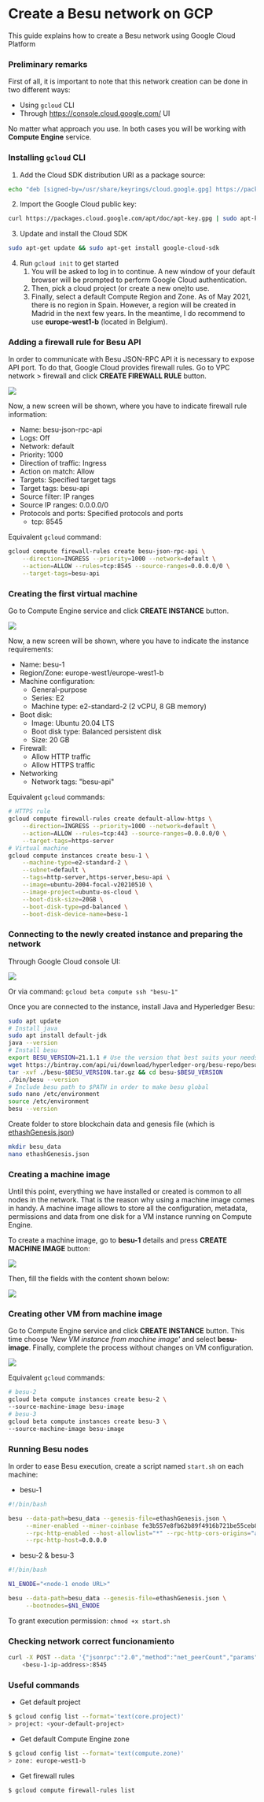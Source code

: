 # Create a Besu network on GCP
This guide explains how to create a Besu network using Google Cloud Platform

### Preliminary remarks
First of all, it is important to note that this network creation can be done in two different ways:
- Using `gcloud` CLI
- Through https://console.cloud.google.com/ UI

No matter what approach you use. In both cases you will be working with **Compute Engine** service.

### Installing `gcloud` CLI
1. Add the Cloud SDK distribution URI as a package source:
```bash
echo "deb [signed-by=/usr/share/keyrings/cloud.google.gpg] https://packages.cloud.google.com/apt cloud-sdk main" | sudo tee -a /etc/apt/sources.list.d/google-cloud-sdk.list
```

2. Import the Google Cloud public key:
```bash
curl https://packages.cloud.google.com/apt/doc/apt-key.gpg | sudo apt-key --keyring /usr/share/keyrings/cloud.google.gpg add -
```

3. Update and install the Cloud SDK
```bash
sudo apt-get update && sudo apt-get install google-cloud-sdk
```

4. Run `gcloud init` to get started  
    1. You will be asked to log in to continue. A new window of your default browser will be prompted to perform Google Cloud authentication.
    2. Then, pick a cloud project (or create a new one)to use.
    3. Finally, select a default Compute Region and Zone. As of May 2021, there is no region in Spain. However, a region will be created in Madrid in the next few years. In the meantime, I do recommend to use **europe-west1-b** (located in Belgium).

### Adding a firewall rule for Besu API
In order to communicate with Besu JSON-RPC API it is necessary to expose API port. To do that, Google Cloud provides firewall rules.
Go to VPC network > firewall and click **CREATE FIREWALL RULE** button.

![](./resources/GCP_00.png)

Now, a new screen will be shown, where you have to indicate firewall rule information:
- Name: besu-json-rpc-api
- Logs: Off
- Network: default
- Priority: 1000
- Direction of traffic: Ingress
- Action on match: Allow
- Targets: Specified target tags
- Target tags: besu-api
- Source filter: IP ranges
- Source IP ranges: 0.0.0.0/0
- Protocols and ports: Specified protocols and ports
    - tcp: 8545

Equivalent `gcloud` command:
```bash
gcloud compute firewall-rules create besu-json-rpc-api \
    --direction=INGRESS --priority=1000 --network=default \
    --action=ALLOW --rules=tcp:8545 --source-ranges=0.0.0.0/0 \
    --target-tags=besu-api
```

### Creating the first virtual machine
Go to Compute Engine service and click **CREATE INSTANCE** button.

![](./resources/GCP_01.png)

Now, a new screen will be shown, where you have to indicate the instance requirements:
- Name: besu-1
- Region/Zone: europe-west1/europe-west1-b
- Machine configuration:
    - General-purpose
    - Series: E2
    - Machine type: e2-standard-2 (2 vCPU, 8 GB memory)
- Boot disk:
    - Image: Ubuntu 20.04 LTS
    - Boot disk type: Balanced persistent disk
    - Size: 20 GB
- Firewall:
    - Allow HTTP traffic
    - Allow HTTPS traffic
- Networking
    - Network tags: "besu-api"

Equivalent `gcloud` commands:
```bash
# HTTPS rule
gcloud compute firewall-rules create default-allow-https \
    --direction=INGRESS --priority=1000 --network=default \
    --action=ALLOW --rules=tcp:443 --source-ranges=0.0.0.0/0 \
    --target-tags=https-server
# Virtual machine
gcloud compute instances create besu-1 \
    --machine-type=e2-standard-2 \
    --subnet=default \
    --tags=http-server,https-server,besu-api \
    --image=ubuntu-2004-focal-v20210510 \
    --image-project=ubuntu-os-cloud \
    --boot-disk-size=20GB \
    --boot-disk-type=pd-balanced \
    --boot-disk-device-name=besu-1
```

### Connecting to the newly created instance and preparing the network
Through Google Cloud console UI:

![](./resources/GCP_02.png)

Or via command: `gcloud beta compute ssh "besu-1"`

Once you are connected to the instance, install Java and Hyperledger Besu:
```bash
sudo apt update
# Install java
sudo apt install default-jdk
java --version
# Install besu
export BESU_VERSION=21.1.1 # Use the version that best suits your needs
wget https://bintray.com/api/ui/download/hyperledger-org/besu-repo/besu-$BESU_VERSION.tar.gz
tar -xvf ./besu-$BESU_VERSION.tar.gz && cd besu-$BESU_VERSION
./bin/besu --version
# Include besu path to $PATH in order to make besu global
sudo nano /etc/environment
source /etc/environment
besu --version
```

Create folder to store blockchain data and genesis file (which is [ethashGenesis.json](./consensus_protocols/genesis_files/ethashGenesis.json))
```bash
mkdir besu_data
nano ethashGenesis.json
```

### Creating a machine image
Until this point, everything we have installed or created is common to all nodes in the network. That is the reason why using a machine image comes in handy. A machine image allows to store all the configuration, metadata, permissions and data from one disk for a VM instance running on Compute Engine.

To create a machine image, go to **besu-1** details and press **CREATE MACHINE IMAGE** button:

![](./resources/GCP_03.png)

Then, fill the fields with the content shown below:

![](./resources/GCP_04.png)

### Creating other VM from machine image
Go to Compute Engine service and click **CREATE INSTANCE** button. This time choose _'New VM instance from machine image'_ and select **besu-image**. Finally, complete the process without changes on VM configuration.

![](./resources/GCP_05.png)

Equivalent `gcloud` commands:
```bash
# besu-2
gcloud beta compute instances create besu-2 \
--source-machine-image besu-image
# besu-3
gcloud beta compute instances create besu-3 \
--source-machine-image besu-image
```

### Running Besu nodes
In order to ease Besu execution, create a script named `start.sh` on each machine:
- besu-1
```bash
#!/bin/bash

besu --data-path=besu_data --genesis-file=ethashGenesis.json \
     --miner-enabled --miner-coinbase fe3b557e8fb62b89f4916b721be55ceb828dbd73 \
     --rpc-http-enabled --host-allowlist="*" --rpc-http-cors-origins="all" \
     --rpc-http-host=0.0.0.0
```

- besu-2 & besu-3
```bash
#!/bin/bash

N1_ENODE="<node-1 enode URL>"

besu --data-path=besu_data --genesis-file=ethashGenesis.json \
     --bootnodes=$N1_ENODE
```

To grant execution permission: `chmod +x start.sh`

### Checking network correct funcionamiento
```bash
curl -X POST --data '{"jsonrpc":"2.0","method":"net_peerCount","params":[],"id":1}' \
    <besu-1-ip-address>:8545
```

### Useful commands
- Get default project
```bash
$ gcloud config list --format='text(core.project)'
> project: <your-default-project>
```

- Get default Compute Engine zone
```bash
$ gcloud config list --format='text(compute.zone)'
> zone: europe-west1-b
```

- Get firewall rules
```bash
$ gcloud compute firewall-rules list
```
